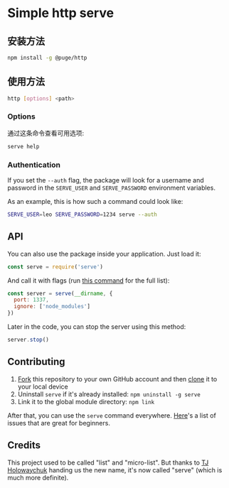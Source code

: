 # Simple http serve

## 安装方法

```bash
npm install -g @puge/http
```

## 使用方法

```bash
http [options] <path>
```

### Options

通过这条命令查看可用选项:

```bash
serve help
```

### Authentication

If you set the `--auth` flag, the package will look for a username and password in the `SERVE_USER` and `SERVE_PASSWORD` environment variables.

As an example, this is how such a command could look like:

```bash
SERVE_USER=leo SERVE_PASSWORD=1234 serve --auth
```

## API

You can also use the package inside your application. Just load it:

```js
const serve = require('serve')
```

And call it with flags (run [this command](#options) for the full list):

```js
const server = serve(__dirname, {
  port: 1337,
  ignore: ['node_modules']
})
```

Later in the code, you can stop the server using this method:

```js
server.stop()
```

## Contributing

1. [Fork](https://help.github.com/articles/fork-a-repo/) this repository to your own GitHub account and then [clone](https://help.github.com/articles/cloning-a-repository/) it to your local device
2. Uninstall `serve` if it's already installed: `npm uninstall -g serve`
3. Link it to the global module directory: `npm link`

After that, you can use the `serve` command everywhere. [Here](https://github.com/zeit/serve/issues?q=is%3Aissue+is%3Aopen+label%3A%22good+for+beginners%22)'s a list of issues that are great for beginners.

## Credits

This project used to be called "list" and "micro-list". But thanks to [TJ Holowaychuk](https://github.com/tj) handing us the new name, it's now called "serve" (which is much more definite).
